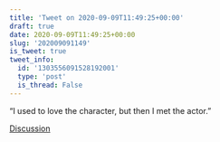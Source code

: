 ```yaml
---
title: 'Tweet on 2020-09-09T11:49:25+00:00'
draft: true
date: 2020-09-09T11:49:25+00:00
slug: '202009091149'
is_tweet: true
tweet_info:
  id: '1303556091528192001'
  type: 'post'
  is_thread: False
---
```




“I used to love the character, but then I met the actor.”

[Discussion](https://x.com/sytelus/status/1303556091528192001)
